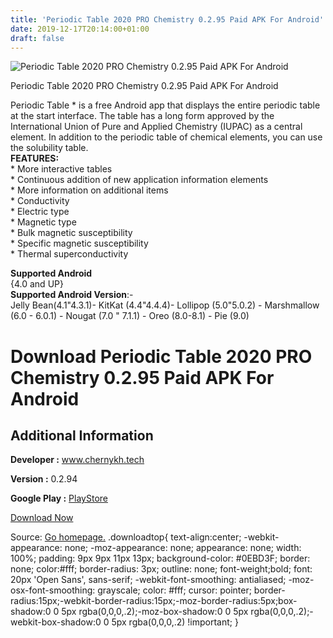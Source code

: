```yaml
---
title: 'Periodic Table 2020 PRO Chemistry 0.2.95 Paid APK For Android'
date: 2019-12-17T20:14:00+01:00
draft: false
---
```


![Periodic Table 2020 PRO Chemistry 0.2.95 Paid APK For Android](https://i1.wp.com/apkhome.net/wp-content/uploads/2019/12/Periodic-Table-2020-PRO-Chemistry-0.2.95-Paid.png "Periodic Table 2020 PRO Chemistry 0.2.95 Paid APK For Android")

  

Periodic Table 2020 PRO Chemistry 0.2.95 Paid APK For Android

Periodic Table \* is a free Android app that displays the entire periodic table at the start interface. The table has a long form approved by the International Union of Pure and Applied Chemistry (IUPAC) as a central element. In addition to the periodic table of chemical elements, you can use the solubility table.  
**FEATURES:**  
\* More interactive tables  
\* Continuous addition of new application information elements  
\* More information on additional items  
\* Conductivity  
\* Electric type  
\* Magnetic type  
\* Bulk magnetic susceptibility  
\* Specific magnetic susceptibility  
\* Thermal superconductivity

**Supported Android**  
{4.0 and UP}  
**Supported Android Version**:-  
Jelly Bean(4.1"4.3.1)- KitKat (4.4"4.4.4)- Lollipop (5.0"5.0.2) - Marshmallow (6.0 - 6.0.1) - Nougat (7.0 " 7.1.1) - Oreo (8.0-8.1) - Pie (9.0)

Download Periodic Table 2020 PRO Chemistry 0.2.95 Paid APK For Android
======================================================================

Additional Information
----------------------

**Developer :** www.chernykh.tech

**Version :** 0.2.94

**Google Play :** [PlayStore](https://play.google.com/store/apps/details?id=august.mendeleev.pro)

  

[Download Now](https://store4app.co/post/periodic-table-2020-pro-chemistry-0-2-95-paid-apk-for-android_1576609972)

  
Source: [Go homepage.](https://store4app.co/post/periodic-table-2020-pro-chemistry-0-2-95-paid-apk-for-android_1576609972) .downloadtop{ text-align:center; -webkit-appearance: none; -moz-appearance: none; appearance: none; width: 100%; padding: 9px 9px 11px 13px; background-color: #0EBD3F; border: none; color:#fff; border-radius: 3px; outline: none; font-weight;bold; font: 20px 'Open Sans', sans-serif; -webkit-font-smoothing: antialiased; -moz-osx-font-smoothing: grayscale; color: #fff; cursor: pointer; border-radius:15px;-webkit-border-radius:15px;-moz-border-radius:5px;box-shadow:0 0 5px rgba(0,0,0,.2);-moz-box-shadow:0 0 5px rgba(0,0,0,.2);-webkit-box-shadow:0 0 5px rgba(0,0,0,.2) !important; }